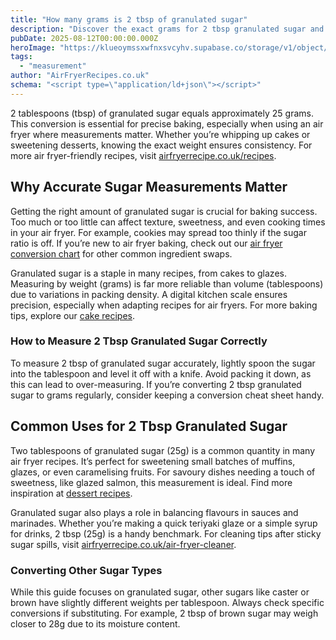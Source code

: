 ```yaml
---
title: "How many grams is 2 tbsp of granulated sugar"
description: "Discover the exact grams for 2 tbsp granulated sugar and simplify your baking with this easy UK conversion guide."
pubDate: 2025-08-12T00:00:00.000Z
heroImage: "https://klueoymssxwfnxsvcyhv.supabase.co/storage/v1/object/public/md/how-many-grams-is-2-tbsp-granulated-sugar-ce872889.webp"
tags:
  - "measurement"
author: "AirFryerRecipes.co.uk"
schema: "<script type=\"application/ld+json\"></script>"
---
```


<p>2 tablespoons (tbsp) of granulated sugar equals approximately 25 grams. This conversion is essential for precise baking, especially when using an air fryer where measurements matter. Whether you’re whipping up cakes or sweetening desserts, knowing the exact weight ensures consistency. For more air fryer-friendly recipes, visit <a href=https://www.airfryerrecipe.co.uk/recipes>airfryerrecipe.co.uk/recipes</a>.</p>  

<h2>Why Accurate Sugar Measurements Matter</h2>  
<p>Getting the right amount of granulated sugar is crucial for baking success. Too much or too little can affect texture, sweetness, and even cooking times in your air fryer. For example, cookies may spread too thinly if the sugar ratio is off. If you’re new to air fryer baking, check out our <a href=https://www.airfryerrecipe.co.uk/air-fryer-conversion-chart>air fryer conversion chart</a> for other common ingredient swaps.</p>  

<p>Granulated sugar is a staple in many recipes, from cakes to glazes. Measuring by weight (grams) is far more reliable than volume (tablespoons) due to variations in packing density. A digital kitchen scale ensures precision, especially when adapting recipes for air fryers. For more baking tips, explore our <a href=https://www.airfryerrecipe.co.uk/recipe-category/cakes>cake recipes</a>.</p>  

<h3>How to Measure 2 Tbsp Granulated Sugar Correctly</h3>  
<p>To measure 2 tbsp of granulated sugar accurately, lightly spoon the sugar into the tablespoon and level it off with a knife. Avoid packing it down, as this can lead to over-measuring. If you’re converting 2 tbsp granulated sugar to grams regularly, consider keeping a conversion cheat sheet handy.</p>  

<h2>Common Uses for 2 Tbsp Granulated Sugar</h2>  
<p>Two tablespoons of granulated sugar (25g) is a common quantity in many air fryer recipes. It’s perfect for sweetening small batches of muffins, glazes, or even caramelising fruits. For savoury dishes needing a touch of sweetness, like glazed salmon, this measurement is ideal. Find more inspiration at <a href=https://www.airfryerrecipe.co.uk/recipe-category/dessert>dessert recipes</a>.</p>  

<p>Granulated sugar also plays a role in balancing flavours in sauces and marinades. Whether you’re making a quick teriyaki glaze or a simple syrup for drinks, 2 tbsp (25g) is a handy benchmark. For cleaning tips after sticky sugar spills, visit <a href=https://www.airfryerrecipe.co.uk/air-fryer-cleaner>airfryerrecipe.co.uk/air-fryer-cleaner</a>.</p>  

<h3>Converting Other Sugar Types</h3>  
<p>While this guide focuses on granulated sugar, other sugars like caster or brown have slightly different weights per tablespoon. Always check specific conversions if substituting. For example, 2 tbsp of brown sugar may weigh closer to 28g due to its moisture content.</p>